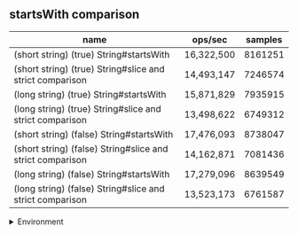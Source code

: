 ## startsWith comparison

|name|ops/sec|samples|
|-|-|-|
|(short string) (true) String#startsWith|16,322,500|8161251|
|(short string) (true) String#slice and strict comparison|14,493,147|7246574|
|(long string) (true) String#startsWith|15,871,829|7935915|
|(long string) (true) String#slice and strict comparison|13,498,622|6749312|
|(short string) (false) String#startsWith|17,476,093|8738047|
|(short string) (false) String#slice and strict comparison|14,162,871|7081436|
|(long string) (false) String#startsWith|17,279,096|8639549|
|(long string) (false) String#slice and strict comparison|13,523,173|6761587|


<details>
<summary>Environment</summary>

* __Machine:__ linux x64 | 4 vCPUs | 7.6GB Mem
* __Run:__ Thu Sep 26 2024 00:05:33 GMT+0000 (Coordinated Universal Time)
</details>

<!--
{"environment":{"platform":"linux","arch":"x64","cpus":4,"totalMemory":7.597896575927734},"benchmarks":[{"name":"(short string) (true) String#startsWith","opsSec":16322500.563721718,"samples":8161251},{"name":"(short string) (true) String#slice and strict comparison","opsSec":14493147.246294927,"samples":7246574},{"name":"(long string) (true) String#startsWith","opsSec":15871829.587385874,"samples":7935915},{"name":"(long string) (true) String#slice and strict comparison","opsSec":13498622.3263555,"samples":6749312},{"name":"(short string) (false) String#startsWith","opsSec":17476093.929715406,"samples":8738047},{"name":"(short string) (false) String#slice and strict comparison","opsSec":14162871.150248466,"samples":7081436},{"name":"(long string) (false) String#startsWith","opsSec":17279096.929162055,"samples":8639549},{"name":"(long string) (false) String#slice and strict comparison","opsSec":13523173.431415496,"samples":6761587}]}-->
